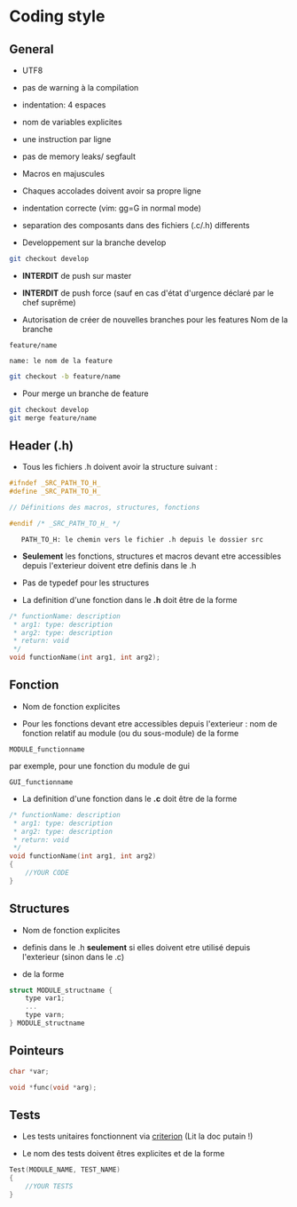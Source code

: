 # Coding style

## General

- UTF8

- pas de warning à la compilation

- indentation: 4 espaces

- nom de variables explicites

- une instruction par ligne

- pas de memory leaks/ segfault

- Macros en majuscules

- Chaques accolades doivent avoir sa propre ligne

- indentation correcte (vim: gg=G in normal mode)

- separation des composants dans des fichiers (.c/.h) differents

- Developpement sur la branche develop 
```bash
git checkout develop
```
- **INTERDIT** de push sur master

- **INTERDIT** de push force (sauf en cas d'état d'urgence déclaré par le chef suprême)

- Autorisation de créer de nouvelles branches pour les features 
Nom de la branche
```
feature/name
```
    name: le nom de la feature
```bash
git checkout -b feature/name
```
- Pour merge un branche de feature
```bash
git checkout develop
git merge feature/name
```

## Header (.h)

- Tous les fichiers .h doivent avoir la structure suivant :

```c
#ifndef _SRC_PATH_TO_H_
#define _SRC_PATH_TO_H_

// Définitions des macros, structures, fonctions

#endif /* _SRC_PATH_TO_H_ */

```
       PATH_TO_H: le chemin vers le fichier .h depuis le dossier src

- **Seulement** les fonctions, structures et macros devant etre accessibles depuis l'exterieur doivent etre definis dans le .h

- Pas de typedef pour les structures

- La definition d'une fonction dans le **.h** doit être de la forme

```c
/* functionName: description
 * arg1: type: description
 * arg2: type: description
 * return: void
 */
void functionName(int arg1, int arg2);
```

## Fonction

- Nom de fonction explicites

- Pour les fonctions devant etre accessibles depuis l'exterieur : nom de fonction relatif au module (ou du sous-module) de la forme 
```
MODULE_functionname
```
par exemple, pour une fonction du module de gui 
```
GUI_functionname
```

- La definition d'une fonction dans le **.c** doit être de la forme

```c
/* functionName: description
 * arg1: type: description
 * arg2: type: description
 * return: void
 */
void functionName(int arg1, int arg2)
{
    //YOUR CODE
}
```

## Structures

- Nom de fonction explicites

- definis dans le .h **seulement** si elles doivent etre utilisé depuis l'exterieur (sinon dans le .c)

- de la forme
```c
struct MODULE_structname {
    type var1;
    ...
    type varn;
} MODULE_structname
```

## Pointeurs

```c
char *var;

void *func(void *arg);
```

## Tests

- Les tests unitaires fonctionnent via [criterion](https://criterion.readthedocs.io) (Lit la doc putain !)

- Le nom des tests doivent êtres explicites et de la forme
```c
Test(MODULE_NAME, TEST_NAME)
{
    //YOUR TESTS
}
```




